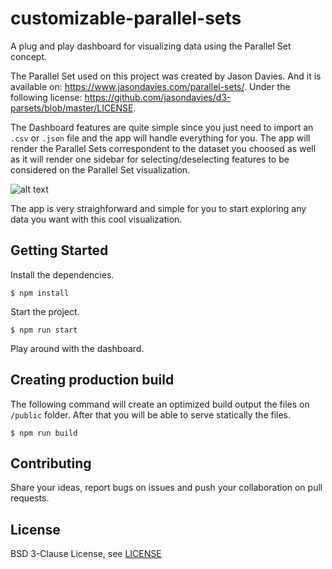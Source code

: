 # customizable-parallel-sets

A plug and play dashboard for visualizing data using the Parallel Set concept. 

The Parallel Set used on this project was created by Jason Davies. And it is available on: https://www.jasondavies.com/parallel-sets/. Under the following license: https://github.com/jasondavies/d3-parsets/blob/master/LICENSE.

The Dashboard features are quite simple since you just need to import an `.csv` or `.json` file and the app will handle everything for you. The app will render the Parallel Sets correspondent to the dataset you choosed as well as it will render one sidebar for selecting/deselecting features to be considered on the Parallel Set visualization.

![alt text](https://media.giphy.com/media/3ov9k6grymQgH9p1LO/giphy.gif "customizable-parallel-set")

The app is very straighforward and simple for you to start exploring any data you want with this cool visualization.

## Getting Started
Install the dependencies.
```
$ npm install
```

Start the project.
```
$ npm run start
```

Play around with the dashboard.

## Creating production build
The following command will create an optimized build output the files on `/public` folder. After that you will be able to serve statically the files.
```
$ npm run build
```

## Contributing
Share your ideas, report bugs on issues and push your collaboration on pull requests.

## License
BSD 3-Clause License, see [LICENSE](https://github.com/peaonunes/customizable-parallel-sets/blob/master/LICENSE)